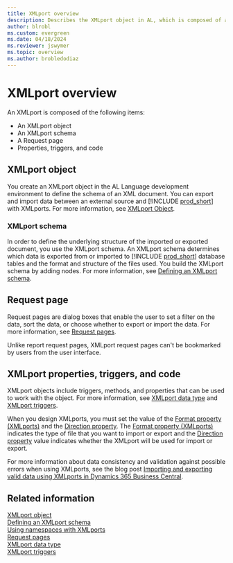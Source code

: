 ```yaml
---
title: XMLport overview
description: Describes the XMLport object in AL, which is composed of a schema, request page, properties, triggers, and code.
author: blrobl
ms.custom: evergreen
ms.date: 04/18/2024
ms.reviewer: jswymer
ms.topic: overview
ms.author: brobledodiaz
---
```


# XMLport overview

An XMLport is composed of the following items:

- An XMLport object
- An XMLport schema
- A Request page
- Properties, triggers, and code

## XMLport object

You create an XMLport object in the AL Language development environment to define the schema of an XML document. You can export and import data between an external source and [!INCLUDE [prod_short](includes/prod_short.md)] with XMLports. For more information, see [XMLport Object](devenv-xmlport-object.md).

### XMLport schema

In order to define the underlying structure of the imported or exported document, you use the XMLport schema. An XMLport schema determines which data is exported from or imported to [!INCLUDE [prod_short](includes/prod_short.md)] database tables and the format and structure of the files used. You build the XMLport schema by adding nodes. For more information, see [Defining an XMLport schema](devenv-xmlport-schema.md).

## Request page

Request pages are dialog boxes that enable the user to set a filter on the data, sort the data, or choose whether to export or import the data. For more information, see [Request pages](devenv-request-pages.md).

Unlike report request pages, XMLport request pages can't be bookmarked by users from the user interface.

## XMLport properties, triggers, and code

XMLport objects include triggers, methods, and properties that can be used to work with the object. For more information, see [XMLport data type](methods-auto/xmlport/xmlport-data-type.md) and [XMLport triggers](triggers-auto/xmlport/devenv-oninitxmlport-xmlport-trigger.md).

When you design XMLports, you must set the value of the [Format property (XMLports)](properties/devenv-format-property.md) and the [Direction property](properties/devenv-direction-property.md). The [Format property (XMLports)](properties/devenv-format-property.md) indicates the type of file that you want to import or export and the [Direction property](properties/devenv-direction-property.md) value indicates whether the XMLport will be used for import or export.

For more information about data consistency and validation against possible errors when using XMLports, see the blog post [Importing and exporting valid data using XMLports in Dynamics 365 Business Central](https://cloudblogs.microsoft.com/dynamics365/it/2019/05/22/importing-and-exporting-valid-data-using-xmlports-in-dynamics-365-business-central/).

## Related information

[XMLport object](devenv-xmlport-object.md)  
[Defining an XMLport schema](devenv-xmlport-schema.md)  
[Using namespaces with XMLports](devenv-using-namespaces-with-xmlports.md)  
[Request pages](devenv-request-pages.md)  
[XMLport data type](methods-auto/xmlport/xmlport-data-type.md)  
[XMLport triggers](triggers-auto/xmlport/devenv-oninitxmlport-xmlport-trigger.md)
